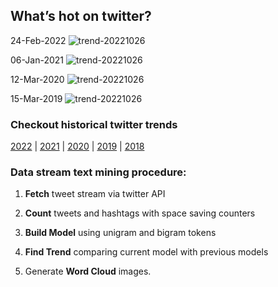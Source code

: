 ## What’s hot on twitter?

24-Feb-2022
![trend-20221026][20221026]

[20221026]: /word-cloud/trend-2022/trend-202202/trend-20221026.png "trend-20221026"

06-Jan-2021
![trend-20221026][20221026]

[20221026]: /word-cloud/trend-2021/trend-202101/trend-20221026.png "trend-20221026"

12-Mar-2020
![trend-20221026][20221026]

[20221026]: /word-cloud/trend-2020/trend-202003/trend-20221026.png "trend-20221026"

15-Mar-2019
![trend-20221026][20221026]

[20221026]: /word-cloud/trend-2019/trend-201903/trend-20221026.png "trend-20221026"

### Checkout historical twitter trends

[2022](/word-cloud/trend-2022) |
[2021](/word-cloud/trend-2021) |
[2020](/word-cloud/trend-2020) |
[2019](/word-cloud/trend-2019) |
[2018](/word-cloud/trend-2018)

### Data stream text mining procedure:

1. **Fetch** tweet stream via twitter API

2. **Count** tweets and hashtags with space saving counters

3. **Build Model** using unigram and bigram tokens

4. **Find Trend** comparing current model with previous models

5. Generate **Word Cloud** images.

